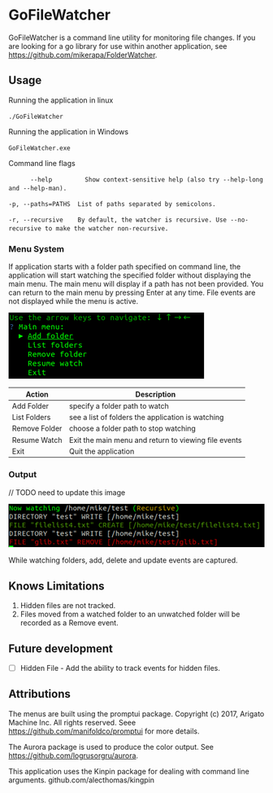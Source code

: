# GoFileWatcher

GoFileWatcher is a command line utility for monitoring file changes. 
If you are looking for a go library for use within another application, see 
https://github.com/mikerapa/FolderWatcher. 

## Usage

Running the application in linux

`./GoFileWatcher`

Running the application in Windows

`GoFileWatcher.exe`

Command line flags

`      --help         Show context-sensitive help (also try --help-long and
                     --help-man).`
                     
  `-p, --paths=PATHS  List of paths separated by semicolons.`
  
  `-r, --recursive    By default, the watcher is recursive. Use --no-recursive to
                     make the watcher non-recursive.`
                     
### Menu System
If application starts with a folder path specified on command line, the application will start watching
the specified folder without displaying the main menu. The main menu will display if a path has not been 
provided. You can return to the main menu by pressing Enter at any time. File events are not displayed
while the menu is active.


![Main Menu](./images/mainmenu.png "Main Menu")

| Action | Description |
| ------- | -------|
| Add Folder | specify a folder path to watch |
| List Folders | see a list of folders the application is watching |
| Remove Folder | choose a folder path to stop watching |
| Resume Watch | Exit the main menu and return to viewing file events |
| Exit | Quit the application |


### Output 
// TODO need to update this image

![Main Menu](./images/listevents.png "Main Menu")

While watching folders, add, delete and update events are captured.

## Knows Limitations
1. Hidden files are not tracked. 
2. Files moved from a watched folder to an unwatched folder will be recorded as a Remove event.

## Future development 
- [ ] Hidden File - Add the ability to track events for hidden files. 

## Attributions 

The menus are built using the promptui package. 
Copyright (c) 2017, Arigato Machine Inc. All rights reserved. Seee https://github.com/manifoldco/promptui
for more details.

The Aurora package is used to produce the color output. See https://github.com/logrusorgru/aurora.

This application uses the Kinpin package for dealing with command line arguments. 
github.com/alecthomas/kingpin

